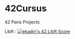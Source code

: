 # 42Cursus
42 Paris Projects

Libft : [![ekadiri's 42 Libft Score](https://badge42.vercel.app/api/v2/clagntgqi00540gjyw2m1qo3y/project/2868434)](https://github.com/JaeSeoKim/badge42)

